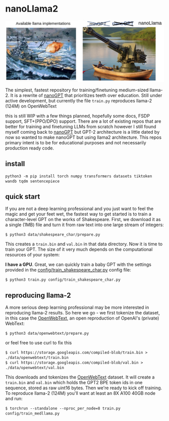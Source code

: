 
# nanoLlama2

![nanollama](assets/nanollama.png)

The simplest, fastest repository for training/finetuning medium-sized llama-2. It is a rewrite of [nanoGPT](https://github.com/karpathy/nanoGPT) that prioritizes teeth over education. Still under active development, but currently the file `train.py` reproduces llama-2 (124M) on OpenWebText

this is still WIP with a few things planned, hopefully some docs, FSDP support, SFT+(PPO/DPO) support. There are a lot of existing repos that are better for training and finetuning LLMs from scratch however I still found myself coming back to [nanoGPT](https://github.com/karpathy/nanoGPT) but GPT-2 architecture is a little dated by now so wanted to make nanoGPT but using llama2 architecture. This repos primary intent is to be for educational purposes and not necessarily production ready code.
## install

```
python3 -m pip install torch numpy transformers datasets tiktoken wandb tqdm sentencepiece
```


## quick start

If you are not a deep learning professional and you just want to feel the magic and get your feet wet, the fastest way to get started is to train a character-level GPT on the works of Shakespeare. First, we download it as a single (1MB) file and turn it from raw text into one large stream of integers:

```
$ python3 data/shakespeare_char/prepare.py
```

This creates a `train.bin` and `val.bin` in that data directory. Now it is time to train your GPT. The size of it very much depends on the computational resources of your system:

**I have a GPU**. Great, we can quickly train a baby GPT with the settings provided in the [config/train_shakespeare_char.py](config/train_shakespeare_char.py) config file:

```
$ python3 train.py config/train_shakespeare_char.py
```


## reproducing llama-2

A more serious deep learning professional may be more interested in reproducing llama-2 results. So here we go - we first tokenize the dataset, in this case the [OpenWebText](https://openwebtext2.readthedocs.io/en/latest/), an open reproduction of OpenAI's (private) WebText:

```
$ python3 data/openwebtext/prepare.py
```
or feel free to use curl to fix this
```
$ curl https://storage.googleapis.com/compiled-blob/train.bin > ./data/openwebtext/train.bin
$ curl https://storage.googleapis.com/compiled-blob/val.bin > ./data/openwebtext/val.bin
```


This downloads and tokenizes the [OpenWebText](https://huggingface.co/datasets/openwebtext) dataset. It will create a `train.bin` and `val.bin` which holds the GPT2 BPE token ids in one sequence, stored as raw uint16 bytes. Then we're ready to kick off training. To reproduce llama-2 (124M) you'll want at least an 8X A100 40GB node and run:

```
$ torchrun --standalone --nproc_per_node=8 train.py config/train_medllama.py
```
